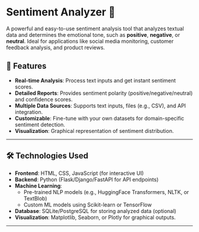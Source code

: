 # Sentiment Analyzer 🌟

A powerful and easy-to-use sentiment analysis tool that analyzes textual data and determines the emotional tone, such as **positive**, **negative**, or **neutral**. Ideal for applications like social media monitoring, customer feedback analysis, and product reviews.

## 🚀 Features

- **Real-time Analysis**: Process text inputs and get instant sentiment scores.
- **Detailed Reports**: Provides sentiment polarity (positive/negative/neutral) and confidence scores.
- **Multiple Data Sources**: Supports text inputs, files (e.g., CSV), and API integration.
- **Customizable**: Fine-tune with your own datasets for domain-specific sentiment detection.
- **Visualization**: Graphical representation of sentiment distribution.

---

## 🛠️ Technologies Used

- **Frontend**: HTML, CSS, JavaScript (for interactive UI)
- **Backend**: Python (Flask/Django/FastAPI for API endpoints)
- **Machine Learning**: 
  - Pre-trained NLP models (e.g., HuggingFace Transformers, NLTK, or TextBlob)
  - Custom ML models using Scikit-learn or TensorFlow
- **Database**: SQLite/PostgreSQL for storing analyzed data (optional)
- **Visualization**: Matplotlib, Seaborn, or Plotly for graphical outputs.

---



